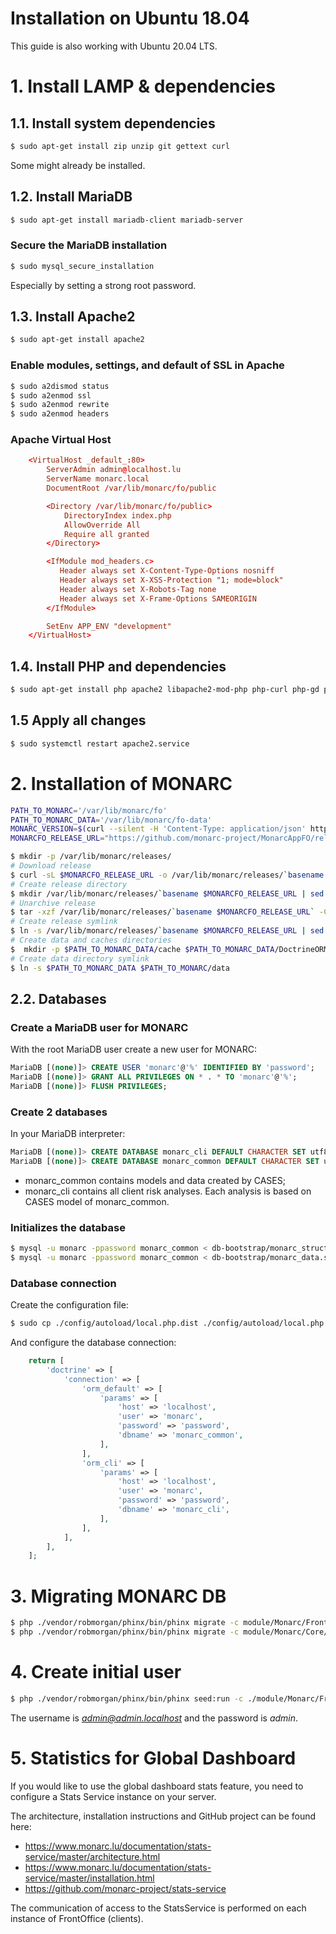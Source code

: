 Installation on Ubuntu 18.04
============================

This guide is also working with Ubuntu 20.04 LTS.

# 1. Install LAMP & dependencies

## 1.1. Install system dependencies

```bash
$ sudo apt-get install zip unzip git gettext curl
```

Some might already be installed.

## 1.2. Install MariaDB

```bash
$ sudo apt-get install mariadb-client mariadb-server
```

### Secure the MariaDB installation

```bash
$ sudo mysql_secure_installation
```

Especially by setting a strong root password.

## 1.3. Install Apache2

```bash
$ sudo apt-get install apache2
```

### Enable modules, settings, and default of SSL in Apache

```bash
$ sudo a2dismod status
$ sudo a2enmod ssl
$ sudo a2enmod rewrite
$ sudo a2enmod headers
```

### Apache Virtual Host

```conf
    <VirtualHost _default_:80>
        ServerAdmin admin@localhost.lu
        ServerName monarc.local
        DocumentRoot /var/lib/monarc/fo/public

        <Directory /var/lib/monarc/fo/public>
            DirectoryIndex index.php
            AllowOverride All
            Require all granted
        </Directory>

        <IfModule mod_headers.c>
           Header always set X-Content-Type-Options nosniff
           Header always set X-XSS-Protection "1; mode=block"
           Header always set X-Robots-Tag none
           Header always set X-Frame-Options SAMEORIGIN
        </IfModule>

        SetEnv APP_ENV "development"
    </VirtualHost>
```


## 1.4. Install PHP and dependencies

```bash
$ sudo apt-get install php apache2 libapache2-mod-php php-curl php-gd php-mysql php-pear php-xml php-mbstring php-intl php-imagick php-zip php-bcmath
```


## 1.5 Apply all changes

```bash
$ sudo systemctl restart apache2.service
```



# 2. Installation of MONARC

```bash
PATH_TO_MONARC='/var/lib/monarc/fo'
PATH_TO_MONARC_DATA='/var/lib/monarc/fo-data'
MONARC_VERSION=$(curl --silent -H 'Content-Type: application/json' https://api.github.com/repos/monarc-project/MonarcAppFO/releases/latest | jq  -r '.tag_name')
MONARCFO_RELEASE_URL="https://github.com/monarc-project/MonarcAppFO/releases/download/$MONARC_VERSION/MonarcAppFO-$MONARC_VERSION.tar.gz"

$ mkdir -p /var/lib/monarc/releases/
# Download release
$ curl -sL $MONARCFO_RELEASE_URL -o /var/lib/monarc/releases/`basename $MONARCFO_RELEASE_URL`
# Create release directory
$ mkdir /var/lib/monarc/releases/`basename $MONARCFO_RELEASE_URL | sed 's/.tar.gz//'`
# Unarchive release
$ tar -xzf /var/lib/monarc/releases/`basename $MONARCFO_RELEASE_URL` -C /var/lib/monarc/releases/`basename $MONARCFO_RELEASE_URL | sed 's/.tar.gz//'`
# Create release symlink
$ ln -s /var/lib/monarc/releases/`basename $MONARCFO_RELEASE_URL | sed 's/.tar.gz//'` $PATH_TO_MONARC
# Create data and caches directories
$  mkdir -p $PATH_TO_MONARC_DATA/cache $PATH_TO_MONARC_DATA/DoctrineORMModule/Proxy $PATH_TO_MONARC_DATA/LazyServices/Proxy
# Create data directory symlink
$ ln -s $PATH_TO_MONARC_DATA $PATH_TO_MONARC/data
```


## 2.2. Databases

### Create a MariaDB user for MONARC

With the root MariaDB user create a new user for MONARC:

```sql
MariaDB [(none)]> CREATE USER 'monarc'@'%' IDENTIFIED BY 'password';
MariaDB [(none)]> GRANT ALL PRIVILEGES ON * . * TO 'monarc'@'%';
MariaDB [(none)]> FLUSH PRIVILEGES;
```

### Create 2 databases

In your MariaDB interpreter:

```sql
MariaDB [(none)]> CREATE DATABASE monarc_cli DEFAULT CHARACTER SET utf8 DEFAULT COLLATE utf8_general_ci;
MariaDB [(none)]> CREATE DATABASE monarc_common DEFAULT CHARACTER SET utf8 DEFAULT COLLATE utf8_general_ci;
```

* monarc_common contains models and data created by CASES;
* monarc_cli contains all client risk analyses. Each analysis is based on CASES
  model of monarc_common.

### Initializes the database

```bash
$ mysql -u monarc -ppassword monarc_common < db-bootstrap/monarc_structure.sql
$ mysql -u monarc -ppassword monarc_common < db-bootstrap/monarc_data.sql
```

### Database connection

Create the configuration file:

```bash
$ sudo cp ./config/autoload/local.php.dist ./config/autoload/local.php
```

And configure the database connection:

```php
    return [
        'doctrine' => [
            'connection' => [
                'orm_default' => [
                    'params' => [
                        'host' => 'localhost',
                        'user' => 'monarc',
                        'password' => 'password',
                        'dbname' => 'monarc_common',
                    ],
                ],
                'orm_cli' => [
                    'params' => [
                        'host' => 'localhost',
                        'user' => 'monarc',
                        'password' => 'password',
                        'dbname' => 'monarc_cli',
                    ],
                ],
            ],
        ],
    ];
```

# 3. Migrating MONARC DB

```bash
$ php ./vendor/robmorgan/phinx/bin/phinx migrate -c module/Monarc/FrontOffice/migrations/phinx.php
$ php ./vendor/robmorgan/phinx/bin/phinx migrate -c module/Monarc/Core/migrations/phinx.php
```


# 4. Create initial user

```bash
$ php ./vendor/robmorgan/phinx/bin/phinx seed:run -c ./module/Monarc/FrontOffice/migrations/phinx.php
```


The username is *admin@admin.localhost* and the password is *admin*.


# 5. Statistics for Global Dashboard

If you would like to use the global dashboard stats feature, you need to
configure a Stats Service instance on your server.

The architecture, installation instructions and GitHub project can be found here:

- https://www.monarc.lu/documentation/stats-service/master/architecture.html
- https://www.monarc.lu/documentation/stats-service/master/installation.html
- https://github.com/monarc-project/stats-service

The communication of access to the StatsService is performed on each instance of
FrontOffice (clients).